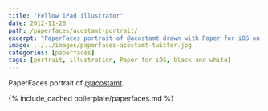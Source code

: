 ```yaml
---
title: "Fellow iPad illustrator"
date: 2012-11-26
path: /paperfaces/acostamt-portrait/
excerpt: "PaperFaces portrait of @acostamt drawn with Paper for iOS on an iPad."
image: ../../images/paperfaces-acostamt-twitter.jpg
categories: [paperfaces]
tags: [portrait, illustration, Paper for iOS, black and white]
---
```


PaperFaces portrait of [@acostamt](https://twitter.com/acostamt).

{% include_cached boilerplate/paperfaces.md %}
